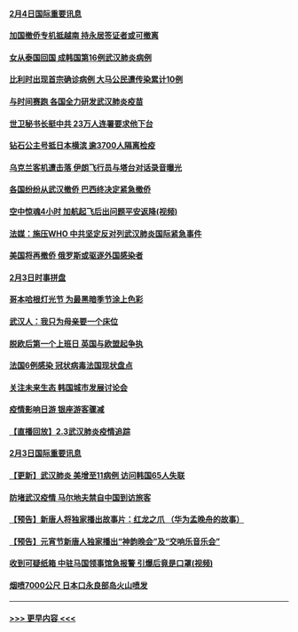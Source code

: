 #### [2月4日国际重要讯息](../pages/prog202/a102768884.md?t=02050001) 
#### [加国撤侨专机抵越南 持永居签证者或可撤离](../pages/prog202/a102768877.md?t=02050001) 
#### [女从泰国回国 成韩国第16例武汉肺炎病例](../pages/prog202/a102768669.md?t=02050001) 
#### [比利时出现首宗确诊病例 大马公民遭传染累计10例](../pages/prog202/a102768824.md?t=02050001) 
#### [与时间赛跑 各国全力研发武汉肺炎疫苗](../pages/prog202/a102768738.md?t=02050001) 
#### [世卫秘书长挺中共 23万人连署要求他下台](../pages/prog202/a102768717.md?t=02050001) 
#### [钻石公主号抵日本横滨 逾3700人隔离检疫](../pages/prog202/a102768714.md?t=02050001) 
#### [乌克兰客机遭击落 伊朗飞行员与塔台对话录音曝光](../pages/prog202/a102768645.md?t=02050001) 
#### [各国纷纷从武汉撤侨 巴西终决定紧急撤侨](../pages/prog202/a102768630.md?t=02050001) 
#### [空中惊魂4小时 加航起飞后出问题平安返降(视频)](../pages/prog202/a102768601.md?t=02050001) 
#### [法媒：施压WHO 中共坚定反对列武汉肺炎国际紧急事件](../pages/prog202/a102768584.md?t=02050001) 
#### [美国将再撤侨 俄罗斯或驱逐外国感染者](../pages/prog202/a102768247.md?t=02050001) 
#### [2月3日时事拼盘](../pages/prog202/a102768402.md?t=02050001) 
#### [哥本哈根灯光节 为最黑暗季节涂上色彩](../pages/prog202/a102768369.md?t=02050001) 
#### [武汉人：我只为母亲要一个床位](../pages/prog202/a102768250.md?t=02050001) 
#### [脱欧后第一个上班日 英国与欧盟起争执](../pages/prog202/a102768252.md?t=02050001) 
#### [法国6例感染 冠状病毒法国现状盘点](../pages/prog202/a102768157.md?t=02050001) 
#### [关注未来生态 韩国城市发展讨论会](../pages/prog202/a102768153.md?t=02050001) 
#### [疫情影响日游 银座游客骤减](../pages/prog202/a102768160.md?t=02050001) 
#### [【直播回放】2.3武汉肺炎疫情追踪](../pages/prog202/a102768128.md?t=02050001) 
#### [2月3日国际重要讯息](../pages/prog202/a102767896.md?t=02050001) 
#### [【更新】武汉肺炎 美增至11病例 访问韩国65人失联](../pages/prog202/a102758911.md?t=02050001) 
#### [防堵武汉疫情 马尔地夫禁自中国到访旅客](../pages/prog202/a102767847.md?t=02050001) 
#### [【预告】新唐人将独家播出故事片：红龙之爪 （华为孟晚舟的故事）](../pages/prog202/a102767728.md?t=02050001) 
#### [【预告】元宵节新唐人独家播出“神韵晚会”及“交响乐音乐会”](../pages/prog202/a102767674.md?t=02050001) 
#### [收到可疑纸箱 中驻马国领事馆急报警 引爆后竟是口罩(视频)](../pages/prog202/a102767695.md?t=02050001) 
#### [烟喷7000公尺 日本口永良部岛火山喷发](../pages/prog202/a102767687.md?t=02050001) 

----
#### [ >>> 更早内容 <<< ](../indexes/prog202-earlier.md)
